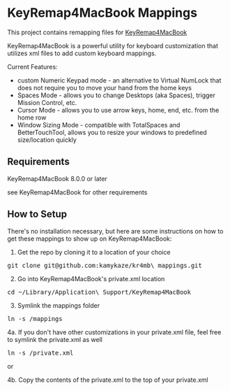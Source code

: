 KeyRemap4MacBook Mappings
=========================

This project contains remapping files for [KeyRemap4MacBook](https://github.com/tekezo/KeyRemap4MacBook/)

KeyRemap4MacBook is a powerful utility for keyboard customization that utilizes
xml files to add custom keyboard mappings.

Current Features:

* custom Numeric Keypad mode - an alternative to Virtual NumLock that does not require you to move your hand from the home keys
* Spaces Mode - allows you to change Desktops (aka Spaces), trigger Mission Control, etc.
* Cursor Mode - allows you to use arrow keys, home, end, etc. from the home row
* Window Sizing Mode - compatible with TotalSpaces and BetterTouchTool, allows you to resize your windows to predefined size/location quickly

Requirements
------------

KeyRemap4MacBook 8.0.0 or later

see KeyRemap4MacBook for other requirements

How to Setup
------------
There's no installation necessary, but here are some instructions on how to get 
these mappings to show up on KeyRemap4MacBook:

1. Get the repo by cloning it to a location of your choice

<pre>
git clone git@github.com:kamykaze/kr4mb\_mappings.git
</pre>

2. Go into KeyRemap4MacBook's private.xml location

<pre>
cd ~/Library/Application\ Support/KeyRemap4MacBook
</pre>

3. Symlink the mappings folder

<pre>
ln -s <PATH_TO_KR4MB>/mappings
</pre>

4a. If you don't have other customizations in your private.xml file, feel free to 
symlink the private.xml as well

<pre>
ln -s <PATH_TO_KR4MB>/private.xml
</pre>

or

4b. Copy the contents of the private.xml to the top of your private.xml

